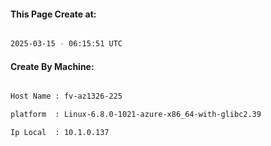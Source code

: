 
   
#### This Page Create at:

```bash

2025-03-15 - 06:15:51 UTC

```

#### Create By Machine:

```bash

Host Name : fv-az1326-225

platform  : Linux-6.8.0-1021-azure-x86_64-with-glibc2.39

Ip Local  : 10.1.0.137

```

